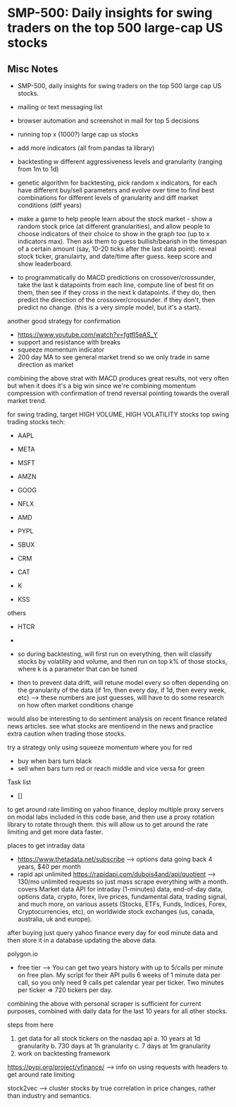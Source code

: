 # SMP-500: Daily insights for swing traders on the top 500 large-cap US stocks

## Misc Notes

- SMP-500, daily insights for swing traders on the top 500 large cap US stocks.
- mailing or text messaging list
- browser automation and screenshot in mail for top 5 decisions
- running top x (1000?) large cap us stocks
- add more indicators (all from pandas ta library)
- backtesting w different aggressiveness levels and granularity (ranging from 1m to 1d)
- genetic algorithm for backtesting, pick random x indicators, for each have different buy/sell parameters and evolve over time to find best combinations for different levels of granularity and diff market conditions (diff years)
- make a game to help people learn about the stock market - show a random stock price (at different granularities), and allow people to choose indicators of their choice to show in the graph too (up to x indicators max). Then ask them to guess bullish/bearish in the timespan of a certain amount (say, 10-20 ticks after the last data point). reveal stock ticker, granulairty, and date/time after guess. keep score and show leaderboard.

- to programmatically do MACD predictions on crossover/crossunder, take the last k datapoints from each line, compute line of best fit on them, then see if they cross in the next k datapoints. if they do, then predict the direction of the crossover/crossunder. if they don't, then predict no change. (this is a very simple model, but it's a start).

another good strategy for confirmation

- https://www.youtube.com/watch?v=fgtfI5eAS_Y
- support and resistance with breaks
- squeeze momentum indicator
- 200 day MA to see general market trend so we only trade in same direction as market

combining the above strat with MACD produces great results, not very often but when it does it's a big win since we're combining momentum compression with confirmation of trend reversal pointing towards the overall market trend.

for swing trading, target HIGH VOLUME, HIGH VOLATILITY stocks
top swing trading stocks
tech:

- AAPL
- META
- MSFT
- AMZN
- GOOG
- NFLX
- AMD
- PYPL
- SBUX
- CRM

- CAT
- K
- KSS

others

- HTCR
-

- so during backtesting, will first run on everything, then will classify stocks by volatility and volume, and then run on top k% of those stocks, where k is a parameter that can be tuned
- then to prevent data drift, will retune model every so often depending on the granularity of the data (if 1m, then every day, if 1d, then every week, etc) --> these numbers are just guesses, will have to do some research on how often market conditions change

would also be interesting to do sentiment analysis on recent finance related news articles. see what stocks are mentioend in the news and practice extra caution when trading those stocks.

try a strategy only using squeeze momentum where you for red

- buy when bars turn black
- sell when bars turn red or reach middle
  and vice versa for green

Task list

- []

to get around rate limiting on yahoo finance, deploy multiple proxy servers on modal labs included in this code base, and then use a proxy rotation library to rotate through them. this will allow us to get around the rate limiting and get more data faster.

places to get intraday data

- https://www.thetadata.net/subscribe --> options data going back 4 years, $40 per month
- rapid api unlimited https://rapidapi.com/dubois4and/api/quotient --> 130/mo unlimited requests so just mass scrape everything with a month. covers Market data API for intraday (1-minutes) data, end-of-day data, options data, crypto, forex, live prices, fundamental data, trading signal, and much more, on various assets (Stocks, ETFs, Funds, Indices, Forex, Cryptocurrencies, etc), on worldwide stock exchanges (us, canada, australia, uk and europe).

after buying just query yahoo finance every day for eod minute data and then store it in a database updating the above data.

polygon.io

- free tier --> You can get two years history with up to 5/calls per minute on free plan. My script for their API pulls 6 weeks of 1 minute data per call, so you only need 9 calls pet calendar year per ticker. Two minutes per ticker => 720 tickers per day.

combining the above with personal scraper is sufficient for current purposes, combined with daily data for the last 10 years for all other stocks.

steps from here

1. get data for all stock tickers on the nasdaq api
   a. 10 years at 1d granularity
   b. 730 days at 1h granularity
   c. 7 days at 1m granularity
2. work on backtesting framework

https://pypi.org/project/yfinance/ --> info on using requests with headers to get around rate limiting

stock2vec --> cluster stocks by true correlation in price changes, rather than industry and semantics.
